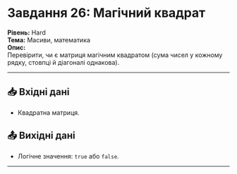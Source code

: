 # Завдання 26: Магічний квадрат
**Рівень:** Hard  
**Тема:** Масиви, математика  
**Опис:**  
Перевірити, чи є матриця магічним квадратом (сума чисел у кожному рядку, стовпці й діагоналі однакова).

---
## 📥 Вхідні дані
- Квадратна матриця.

## 📤 Вихідні дані
- Логічне значення: `true` або `false`.

---